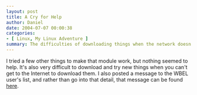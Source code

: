 ```yaml
---
layout: post
title: A Cry for Help
author: Daniel
date: 2004-07-07 00:00:38
categories:
- [ Linux, My Linux Adventure ]
summary: The difficulties of downloading things when the network doesn't work
---
```


I tried a few other things to make that module work, but nothing seemed to help. It's also very difficult to download and try new things when you can't get to the Internet to download them. I also posted a message to the WBEL user's list, and rather than go into that detail, that message can be found [here][].


[here]: //beau.org/pipermail/whitebox-users/2004-July/002344.html

